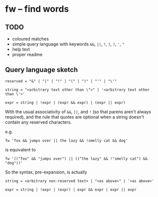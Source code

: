 # fw &ndash; find words

## TODO

- coloured matches
- simple query language with keywords `&&`, `||`, `!`, `(`, `)`, `'`, `"`
- help text
- proper readme

## Query language sketch

    reserved = "&" | "|" | "!" | "(" | ")" | "'" | "\'"

    string = "<arbitrary text other than \">" | '<arbitrary text other than \'>'

    expr = string | !expr | (expr && expr) | (expr || expr)

With the usual associativity of `&&`, `||`, and `!` (so that parens aren't
always required), and the rule that quotes are optional when a string doesn't
contain any reserved characters.

e.g.

    fw 'fox && jumps over || the lazy && !smelly cat && dog'

is equivalent to

    fw '(("fox" && "jumps over") || (("the lazy" && !"smelly cat") && "dog"))'

So the syntax, pre-expansion, is actually

    string = <arbitrary non-reserved text> | "<as above>" | '<as above>'

    expr = string | !expr | (expr) | expr && expr | expr || expr
